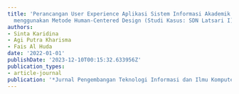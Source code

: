 ```yaml
---
title: 'Perancangan User Experience Aplikasi Sistem Informasi Akademik berbasis Mobile
  menggunakan Metode Human-Centered Design (Studi Kasus: SDN Latsari I)'
authors:
- Sinta Karidina
- Agi Putra Kharisma
- Fais Al Huda
date: '2022-01-01'
publishDate: '2023-12-10T00:15:32.633956Z'
publication_types:
- article-journal
publication: '*Jurnal Pengembangan Teknologi Informasi dan Ilmu Komputer*'
---
```

